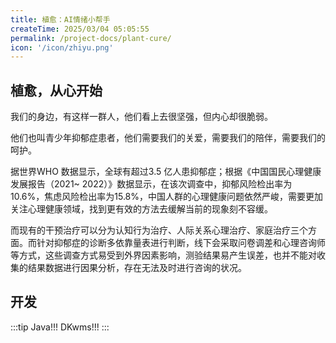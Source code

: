 ```yaml
---
title: 植愈：AI情绪小帮手
createTime: 2025/03/04 05:05:55
permalink: /project-docs/plant-cure/
icon: '/icon/zhiyu.png'
---
```


## 植愈，从心开始

我们的身边，有这样一群人，他们看上去很坚强，但内心却很脆弱。

他们也叫青少年抑郁症患者，他们需要我们的关爱，需要我们的陪伴，需要我们的呵护。

据世界WHO 数据显示，全球有超过3.5 亿人患抑郁症；根据《中国国民心理健康发展报告（2021~
2022）》数据显示，在该次调查中，抑郁风险检出率为10.6%，焦虑风险检出率为15.8%，中国人群的心理健康问题依然严峻，需要更加关注心理健康领域，找到更有效的方法去缓解当前的现象刻不容缓。

而现有的干预治疗可以分为认知行为治疗、人际关系心理治疗、家庭治疗三个方面。而针对抑郁症的诊断多依靠量表进行判断，线下会采取问卷调差和心理咨询师等方式，这些调查方式易受到外界因素影响，测验结果易产生误差，也并不能对收集的结果数据进行因果分析，存在无法及时进行咨询的状况。

## 开发

:::tip Java!!!
DKwms!!!
:::